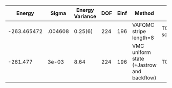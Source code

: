 | Energy      | Sigma   | Energy Variance | DOF | Einf | Method                                                       | Reference |
|-------------|---------|-----------------|-----|------|--------------------------------------------------------------|-----------|
| -263.465472 | .004608 | 0.25(6)         | 224 | 196  | VAFQMC stripe length=8                                       | TODO: This is from Sorella and this is not public git-scm.sissa.it:TurboLattice/HST_AAD/example/16x16/U8/stripel8doping1su8/b2.6n/pbc |
| -261.477    | 3e-03   | 8.64            | 224 | 196  | VMC uniform state (+Jastrow and backflow)                    | TODO: ask Luca |
